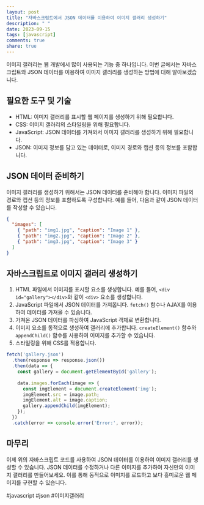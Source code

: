 ```yaml
---
layout: post
title: "자바스크립트에서 JSON 데이터를 이용하여 이미지 갤러리 생성하기"
description: " "
date: 2023-09-15
tags: [javascript]
comments: true
share: true
---
```


이미지 갤러리는 웹 개발에서 많이 사용되는 기능 중 하나입니다. 이번 글에서는 자바스크립트와 JSON 데이터를 이용하여 이미지 갤러리를 생성하는 방법에 대해 알아보겠습니다.

## 필요한 도구 및 기술

- HTML: 이미지 갤러리를 표시할 웹 페이지를 생성하기 위해 필요합니다.
- CSS: 이미지 갤러리의 스타일링을 위해 필요합니다.
- JavaScript: JSON 데이터를 가져와서 이미지 갤러리를 생성하기 위해 필요합니다.
- JSON: 이미지 정보를 담고 있는 데이터로, 이미지 경로와 캡션 등의 정보를 포함합니다.

## JSON 데이터 준비하기

이미지 갤러리를 생성하기 위해서는 JSON 데이터를 준비해야 합니다. 이미지 파일의 경로와 캡션 등의 정보를 포함하도록 구성합니다. 예를 들어, 다음과 같이 JSON 데이터를 작성할 수 있습니다.

```json
{
  "images": [
    { "path": "img1.jpg", "caption": "Image 1" },
    { "path": "img2.jpg", "caption": "Image 2" },
    { "path": "img3.jpg", "caption": "Image 3" }
  ]
}
```

## 자바스크립트로 이미지 갤러리 생성하기

1. HTML 파일에서 이미지를 표시할 요소를 생성합니다. 예를 들어, `<div id="gallery"></div>`와 같이 `<div>` 요소를 생성합니다.
2. JavaScript 파일에서 JSON 데이터를 가져옵니다. `fetch()` 함수나 AJAX를 이용하여 데이터를 가져올 수 있습니다.
3. 가져온 JSON 데이터를 파싱하여 JavaScript 객체로 변환합니다.
4. 이미지 요소를 동적으로 생성하여 갤러리에 추가합니다. `createElement()` 함수와 `appendChild()` 함수를 사용하여 이미지를 추가할 수 있습니다.
5. 스타일링을 위해 CSS를 적용합니다.

```javascript
fetch('gallery.json')
  .then(response => response.json())
  .then(data => {
    const gallery = document.getElementById('gallery');
    
    data.images.forEach(image => {
      const imgElement = document.createElement('img');
      imgElement.src = image.path;
      imgElement.alt = image.caption;
      gallery.appendChild(imgElement);
    });
  })
  .catch(error => console.error('Error:', error));
```

## 마무리

이제 위의 자바스크립트 코드를 사용하여 JSON 데이터를 이용하여 이미지 갤러리를 생성할 수 있습니다. JSON 데이터를 수정하거나 다른 이미지를 추가하여 자신만의 이미지 갤러리를 만들어보세요. 이를 통해 동적으로 이미지를 로드하고 보다 흥미로운 웹 페이지를 구현할 수 있습니다. 

#javascript #json #이미지갤러리